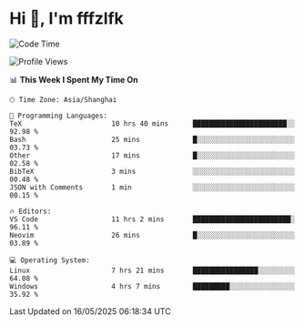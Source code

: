 # Hi 👋, I'm fffzlfk

<!--START_SECTION:waka-->
![Code Time](http://img.shields.io/badge/Code%20Time-1%2C307%20hrs%2014%20mins-blue)

![Profile Views](http://img.shields.io/badge/Profile%20Views-0-blue)

📊 **This Week I Spent My Time On** 

```text
🕑︎ Time Zone: Asia/Shanghai

💬 Programming Languages: 
TeX                      10 hrs 40 mins      ███████████████████████░░   92.98 % 
Bash                     25 mins             █░░░░░░░░░░░░░░░░░░░░░░░░   03.73 % 
Other                    17 mins             █░░░░░░░░░░░░░░░░░░░░░░░░   02.58 % 
BibTeX                   3 mins              ░░░░░░░░░░░░░░░░░░░░░░░░░   00.48 % 
JSON with Comments       1 min               ░░░░░░░░░░░░░░░░░░░░░░░░░   00.15 % 

🔥 Editors: 
VS Code                  11 hrs 2 mins       ████████████████████████░   96.11 % 
Neovim                   26 mins             █░░░░░░░░░░░░░░░░░░░░░░░░   03.89 % 

💻 Operating System: 
Linux                    7 hrs 21 mins       ████████████████░░░░░░░░░   64.08 % 
Windows                  4 hrs 7 mins        █████████░░░░░░░░░░░░░░░░   35.92 % 
```


 Last Updated on 16/05/2025 06:18:34 UTC
<!--END_SECTION:waka-->
